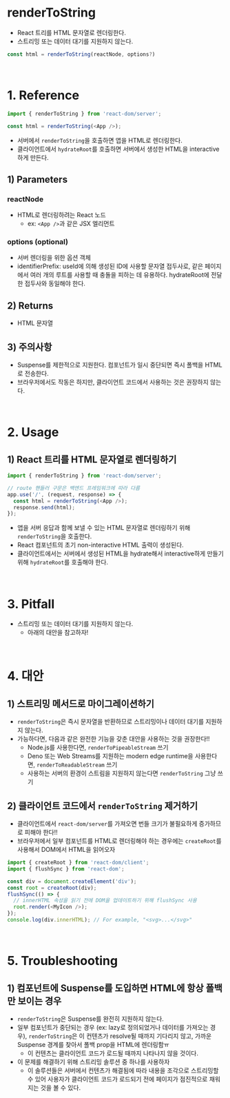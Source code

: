 # renderToString
- React 트리를 HTML 문자열로 렌더링한다.
- 스트리밍 또는 데이터 대기를 지원하지 않는다.

```js
const html = renderToString(reactNode, options?)
```

<br/>

# 1. Reference

```js
import { renderToString } from 'react-dom/server';

const html = renderToString(<App />);
```

- 서버에서 `renderToString`을 호출하면 앱을 HTML로 렌더링한다.
- 클라이언트에서 `hydrateRoot`를 호출하면 서버에서 생성한 HTML을 interactive하게 만든다.

## 1) Parameters
### reactNode
- HTML로 렌더링하려는 React 노드
    - ex: `<App />`과 같은 JSX 엘리먼트

### options (optional)
- 서버 렌더링을 위한 옵션 객체
- identifierPrefix: useId에 의해 생성된 ID에 사용할 문자열 접두사로, 같은 페이지에서 여러 개의 루트를 사용할 때 충돌을 피하는 데 유용하다. hydrateRoot에 전달한 접두사와 동일해야 한다.

## 2) Returns
- HTML 문자열

## 3) 주의사항
- Suspense를 제한적으로 지원한다. 컴포넌트가 일시 중단되면 즉시 폴백을 HTML로 전송한다.
- 브라우저에서도 작동은 하지만, 클라이언트 코드에서 사용하는 것은 권장하지 않는다.

<br/>

# 2. Usage
## 1) React 트리를 HTML 문자열로 렌더링하기

```js
import { renderToString } from 'react-dom/server';

// route 핸들러 구문은 백엔드 프레임워크에 따라 다름
app.use('/', (request, response) => {
  const html = renderToString(<App />);
  response.send(html);
});
```

- 앱을 서버 응답과 함께 보낼 수 있는 HTML 문자열로 렌더링하기 위해 `renderToString`을 호출한다.
- React 컴포넌트의 초기 non-interactive HTML 출력이 생성된다.
- 클라이언트에서는 서버에서 생성된 HTML을 hydrate해서 interactive하게 만들기 위해 `hydrateRoot`를 호출해야 한다.

<br/>

# 3. Pitfall
- 스트리밍 또는 데이터 대기를 지원하지 않는다.
  - 아래의 대안을 참고하자!

<br/>

# 4. 대안
## 1) 스트리밍 메서드로 마이그레이션하기
- `renderToString`은 즉시 문자열을 반환하므로 스트리밍이나 데이터 대기를 지원하지 않는다.
- 가능하다면, 다음과 같은 완전한 기능을 갖춘 대안을 사용하는 것을 권장한다!!
  - Node.js를 사용한다면, `renderToPipeableStream` 쓰기
  - Deno 또는 Web Streams를 지원하는 modern edge runtime을 사용한다면, `renderToReadableStream` 쓰기
  - 사용하는 서버의 환경이 스트림을 지원하지 않는다면 `renderToString` 그냥 쓰기

## 2) 클라이언트 코드에서 `renderToString` 제거하기
- 클라이언트에서 `react-dom/server`를 가져오면 번들 크기가 불필요하게 증가하므로 피해야 한다!!
- 브라우저에서 일부 컴포넌트를 HTML로 렌더링해야 하는 경우에는 `createRoot`를 사용해서 DOM에서 HTML을 읽어오자

```js
import { createRoot } from 'react-dom/client';
import { flushSync } from 'react-dom';

const div = document.createElement('div');
const root = createRoot(div);
flushSync(() => {
  // innerHTML 속성을 읽기 전에 DOM을 업데이트하기 위해 flushSync 사용
  root.render(<MyIcon />);
});
console.log(div.innerHTML); // For example, "<svg>...</svg>"
```

<br/>

# 5. Troubleshooting
## 1) 컴포넌트에 Suspense를 도입하면 HTML에 항상 폴백만 보이는 경우
- `renderToString`은 Suspense를 완전히 지원하지 않는다.
- 일부 컴포넌트가 중단되는 경우 (ex: lazy로 정의되었거나 데이터를 가져오는 경우), `renderToString`은 이 컨텐츠가 resolve될 때까지 기다리지 않고, 가까운 Suspense 경계를 찾아서 폴백 prop을 HTML에 렌더링함ㅠ
  - 이 컨텐츠는 클라이언트 코드가 로드될 때까지 나타나지 않을 것이다.
- 이 문제를 해결하기 위해 스트리밍 솔루션 중 하나를 사용하자
  - 이 솔루션들은 서버에서 컨텐츠가 해결됨에 따라 내용을 조각으로 스트리밍할 수 있어 사용자가 클라이언트 코드가 로드되기 전에 페이지가 점진적으로 채워지는 것을 볼 수 있다.